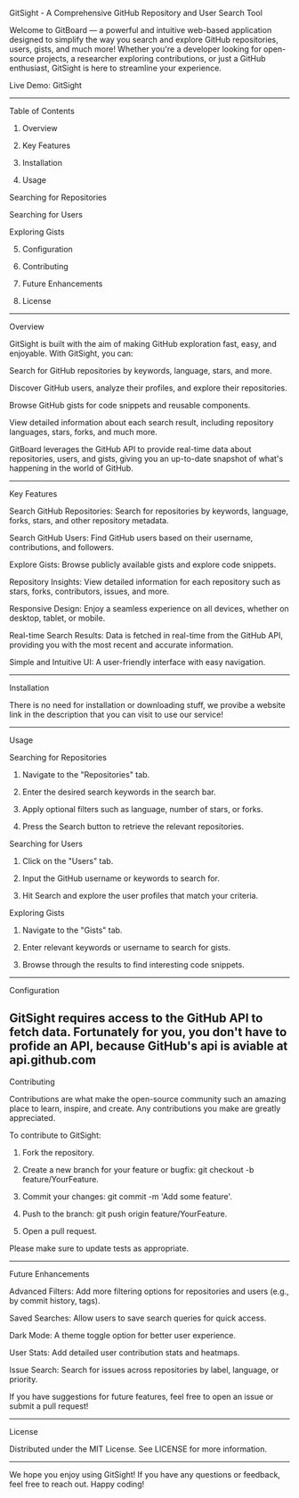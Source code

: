 GitSight - A Comprehensive GitHub Repository and User Search Tool

Welcome to GitBoard — a powerful and intuitive web-based application designed to simplify the way you search and explore GitHub repositories, users, gists, and much more! Whether you're a developer looking for open-source projects, a researcher exploring contributions, or just a GitHub enthusiast, GitSight is here to streamline your experience.

Live Demo: GitSight


---

Table of Contents

1. Overview


2. Key Features


3. Installation


4. Usage

Searching for Repositories

Searching for Users

Exploring Gists



5. Configuration


6. Contributing


7. Future Enhancements


8. License




---

Overview

GitSight is built with the aim of making GitHub exploration fast, easy, and enjoyable. With GitSight, you can:

Search for GitHub repositories by keywords, language, stars, and more.

Discover GitHub users, analyze their profiles, and explore their repositories.

Browse GitHub gists for code snippets and reusable components.

View detailed information about each search result, including repository languages, stars, forks, and much more.


GitBoard leverages the GitHub API to provide real-time data about repositories, users, and gists, giving you an up-to-date snapshot of what's happening in the world of GitHub.


---

Key Features

Search GitHub Repositories: Search for repositories by keywords, language, forks, stars, and other repository metadata.

Search GitHub Users: Find GitHub users based on their username, contributions, and followers.

Explore Gists: Browse publicly available gists and explore code snippets.

Repository Insights: View detailed information for each repository such as stars, forks, contributors, issues, and more.

Responsive Design: Enjoy a seamless experience on all devices, whether on desktop, tablet, or mobile.

Real-time Search Results: Data is fetched in real-time from the GitHub API, providing you with the most recent and accurate information.

Simple and Intuitive UI: A user-friendly interface with easy navigation.



---

Installation

There is no need for installation or downloading stuff,
we provibe a website link in the description that you can visit to use
our service!

---

Usage

Searching for Repositories

1. Navigate to the "Repositories" tab.


2. Enter the desired search keywords in the search bar.


3. Apply optional filters such as language, number of stars, or forks.


4. Press the Search button to retrieve the relevant repositories.



Searching for Users

1. Click on the "Users" tab.


2. Input the GitHub username or keywords to search for.


3. Hit Search and explore the user profiles that match your criteria.



Exploring Gists

1. Navigate to the "Gists" tab.


2. Enter relevant keywords or username to search for gists.


3. Browse through the results to find interesting code snippets.




---

Configuration

GitSight requires access to the GitHub API to fetch data. Fortunately for you, you don't have to profide an API, because GitHub's api is aviable at api.github.com
---

Contributing

Contributions are what make the open-source community such an amazing place to learn, inspire, and create. Any contributions you make are greatly appreciated.

To contribute to GitSight:

1. Fork the repository.


2. Create a new branch for your feature or bugfix: git checkout -b feature/YourFeature.


3. Commit your changes: git commit -m 'Add some feature'.


4. Push to the branch: git push origin feature/YourFeature.


5. Open a pull request.



Please make sure to update tests as appropriate.


---

Future Enhancements

Advanced Filters: Add more filtering options for repositories and users (e.g., by commit history, tags).

Saved Searches: Allow users to save search queries for quick access.

Dark Mode: A theme toggle option for better user experience.

User Stats: Add detailed user contribution stats and heatmaps.

Issue Search: Search for issues across repositories by label, language, or priority.


If you have suggestions for future features, feel free to open an issue or submit a pull request!


---

License

Distributed under the MIT License. See LICENSE for more information.


---

We hope you enjoy using GitSight! If you have any questions or feedback, feel free to reach out. Happy coding!
